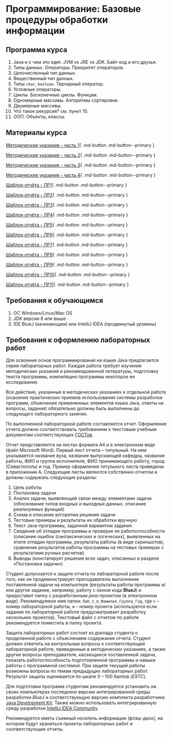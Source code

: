 # Программирование: Базовые процедуры обработки информации

## Программа курса
1. Java и с чем это едят. JVM vs JRE vs JDK. Байт-код и его друзья.
2. Типы данных. Операторы. Приоритет операторов.
3. Целочисленный тип данных. 
4. Вещественный тип данных.
5. Типы `char`, `boolean`. Тернарный оператор.
6. Условные операторы.
7. Циклы. Бесконечные циклы. Функции.
8. Одномерные массивы. Алгоритмы сортировки. 
9. Двумерные массивы.
10. Что такое рекурсия? см. пункт 10.
11. ООП. Объекты, классы.

## Материалы курса

[Методические указания - часть 1](../assets/files/ПБПОИ/MU_Programmirovanie_1_1.pdf){ .md-button .md-button--primary }

[Методические указания - часть 2](../assets/files/ПБПОИ/MU_Programmirovanie_1_2.pdf){ .md-button .md-button--primary }

[Методические указания - часть 3](../assets/files/ПБПОИ/MU_Programmirovanie_1_3.pdf){ .md-button .md-button--primary }

[Методические указания - часть 4](../assets/files/ПБПОИ/MU_Programmirovanie_1_4.pdf){ .md-button .md-button--primary }


[Шаблон отчёта - ЛР1](../assets/files/ПБПОИ/LR1_shablon_otcheta.docx){ .md-button .md-button--primary }

[Шаблон отчёта - ЛР2](../assets/files/ПБПОИ/LR2_shablon_otcheta.docx){ .md-button .md-button--primary }

[Шаблон отчёта - ЛР3](../assets/files/ПБПОИ/LR3_shablon_otcheta.docx){ .md-button .md-button--primary }

[Шаблон отчёта - ЛР4](../assets/files/ПБПОИ/LR4_shablon_otcheta.docx){ .md-button .md-button--primary }

[Шаблон отчёта - ЛР5](../assets/files/ПБПОИ/LR5_shablon_otcheta.docx){ .md-button .md-button--primary }

[Шаблон отчёта - ЛР6](../assets/files/ПБПОИ/LR6_shablon_otcheta.docx){ .md-button .md-button--primary }

[Шаблон отчёта - ЛР7](../assets/files/ПБПОИ/LR7_shablon_otcheta.docx){ .md-button .md-button--primary }

[Шаблон отчёта - ЛР8](../assets/files/ПБПОИ/LR8_shablon_otcheta.docx){ .md-button .md-button--primary }

[Шаблон отчёта - ЛР9](../assets/files/ПБПОИ/LR9_shablon_otcheta.docx){ .md-button .md-button--primary }

[Шаблон отчёта - ЛР10](../assets/files/ПБПОИ/LR10_shablon_otcheta.docx){ .md-button .md-button--primary }

[Шаблон отчёта - ЛР11](../assets/files/ПБПОИ/LR11_shablon_otcheta.docx){ .md-button .md-button--primary }

## Требования к обучающимся
1. ОС Windows/Linux/Mac OS
2. JDK версии 8 или выше
3. IDE BlueJ (начинающим) или IntelliJ IDEA (продвинутый уровень)

## Требования к оформлению лабораторных работ
Для освоения основ программирования на языке Java предлагается серия лабораторных работ. Каждая работа требует изучения методических указаний и рекомендованной литературы, подготовку текста программы, компиляцию программы некоторое ее исследование. 

Все действия, указанные в методических указаниях к отдельной работе (освоение практических приемов использования системы разработки программ, объяснение примененных элементов языка Java, ответы на вопросы, задания) обязательно должны быть выполнены до следующего лабораторного занятия. 

По выполненной лабораторной работе составляется отчет. Оформление отчета должно соответствовать требованиям к текстовым учебным документам соответствующих [ГОСТов](http://docs.cntd.ru).

Отчет представляется на листах формата А4 и в электронном виде (файл Microsoft Word). Первый лист отчета – титульный. На нем указывается название вуза, название выпускающей кафедры, название работы, ФИО и группа исполнителя, ФИО принимающего работу, город (Севастополь) и год. Пример оформления титульного листа приведены в приложении А. Следующие листы являются собственно отчетом и должны содержать следующие разделы:

1. Цель работы 
2. Постановка задачи 
3. Анализ задачи, выявляющий связи между элементами задачи (обоснование типов входных и выходных данных, описание реализуемых функций)
4. Схема и описание алгоритма решения задачи
5. Тестовые примеры и результаты их обработки вручную
6. Текст Java-программы, заданной вариантом задания 
7. Сведения об отладке программы и проверке ее работоспособности (описание ошибок (синтаксических и логических), выявленных на этапе отладки программы, результаты работы (в виде скриншотов), сравнение результатов работы программы на тестовых примерах с результатами ручных расчетов) 
8. Выводы (констатирует решение всех задач, описанных в разделе «Постановка задачи»)

Студент допускается к защите отчета по лабораторной работе после того, как он продемонстрирует преподавателю выполнение поставленной задачи на компьютере (результаты работы программы и/или другое задание, например, работу c окном кода **BlueJ**) и предоставит папку с разработанным *java*-проектом (в электронном виде). Рекомендуемое имя папки: `Лаб_n_m_Фамилия_Группа_Год`, где `n` – номер лабораторной работы, `m` – номер проекта (используется если задание по лабораторной работе предусматривает разработку нескольких проектов). Текстовый файл с отчетом по работе рекомендуется поместить в папку проекта.

Защита лабораторных работ состоит из доклада студента о проделанной работе с объяснением содержания отчета. Студент должен ответить на контрольные вопросы к соответствующей лабораторной работе, приведенные в методических указаниях, а также другие вопросы преподавателя, касающиеся поставленной задачи, показать работоспособность подготовленной программы и навыки работы с программной системой. При защите текущей работы возможны вопросы по темам предыдущих лабораторных работ. Результат защиты оценивается по шкале 0 – 100 баллов (*ESTC*).

Для подготовки программ студентам рекомендуется установить на своих компьютерах последнюю версию интегрированной среды разработки *BlueJ* и соответствующую версию комплекта разработчика [Java Development Kit](http://www.bluej.org). Также можно использовать интегрированную среду разработки [IntelliJ IDEA Community](https://www.jetbrains.com/idea/download/).

Рекомендуется иметь съемный носитель информации (флэш-диск), на котором будут храниться проекты лабораторных работ и соответствующие отчеты. 



